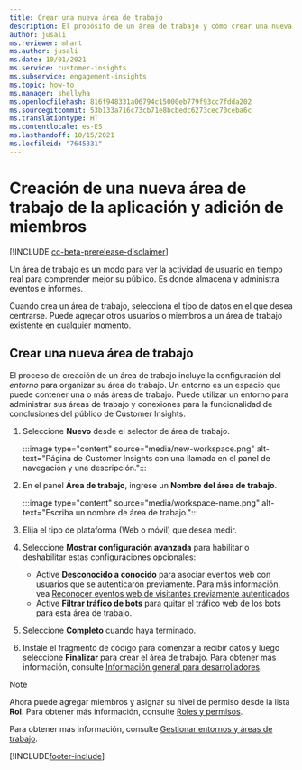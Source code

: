 ```yaml
---
title: Crear una nueva área de trabajo
description: El propósito de un área de trabajo y cómo crear una nueva.
author: jusali
ms.reviewer: mhart
ms.author: jusali
ms.date: 10/01/2021
ms.service: customer-insights
ms.subservice: engagement-insights
ms.topic: how-to
ms.manager: shellyha
ms.openlocfilehash: 816f948331a06794c15000eb779f93cc7fdda202
ms.sourcegitcommit: 53b133a716c73cb71e8bcbedc6273cec70ceba6c
ms.translationtype: HT
ms.contentlocale: es-ES
ms.lasthandoff: 10/15/2021
ms.locfileid: "7645331"
---
```

# <a name="create-a-new-workspace-and-add-members"></a>Creación de una nueva área de trabajo de la aplicación y adición de miembros

[!INCLUDE [cc-beta-prerelease-disclaimer](includes/cc-beta-prerelease-disclaimer.md)]

Un área de trabajo es un modo para ver la actividad de usuario en tiempo real para comprender mejor su público. Es donde almacena y administra eventos e informes.

Cuando crea un área de trabajo, selecciona el tipo de datos en el que desea centrarse. Puede agregar otros usuarios o miembros a un área de trabajo existente en cualquier momento. 

## <a name="create-a-new-workspace"></a>Crear una nueva área de trabajo

El proceso de creación de un área de trabajo incluye la configuración del *entorno* para organizar su área de trabajo. Un entorno es un espacio que puede contener una o más áreas de trabajo. Puede utilizar un entorno para administrar sus áreas de trabajo y conexiones para la funcionalidad de conclusiones del público de Customer Insights.

1. Seleccione **Nuevo** desde el selector de área de trabajo.

   :::image type="content" source="media/new-workspace.png" alt-text="Página de Customer Insights con una llamada en el panel de navegación y una descripción.":::

1. En el panel **Área de trabajo**, ingrese un **Nombre del área de trabajo**.

   :::image type="content" source="media/workspace-name.png" alt-text="Escriba un nombre de área de trabajo.":::

1. Elija el tipo de plataforma (Web o móvil) que desea medir.

1. Seleccione **Mostrar configuración avanzada** para habilitar o deshabilitar estas configuraciones opcionales:

   - Active **Desconocido a conocido** para asociar eventos web con usuarios que se autenticaron previamente. Para más información, vea [Reconocer eventos web de visitantes previamente autenticados](unknown-to-known.md)
   - Active **Filtrar tráfico de bots** para quitar el tráfico web de los bots para esta área de trabajo. 

1. Seleccione **Completo** cuando haya terminado. 

1. Instale el fragmento de código para comenzar a recibir datos y luego seleccione **Finalizar** para crear el área de trabajo. Para obtener más información, consulte [Información general para desarrolladores](developer-resources.md).

> [!NOTE]
> Ahora puede agregar miembros y asignar su nivel de permiso desde la lista **Rol**. Para obtener más información, consulte [Roles y permisos](user-roles.md). 

Para obtener más información, consulte [Gestionar entornos y áreas de trabajo](manage-environments-workspaces.md).


[!INCLUDE[footer-include](../includes/footer-banner.md)]
